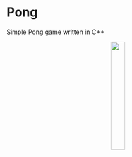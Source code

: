 # Pong
Simple Pong game written in C++
<p align="center">
  <img src="https://github.com/harthoric/RandomNamePicker/blob/master/Screenshot_20170930-185750%5B1%5D.png" width="25%" height="25%"/>
</p>
